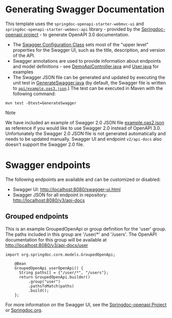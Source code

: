 # Generating Swagger Documentation

This template uses the `springdoc-openapi-starter-webmvc-ui` and `springdoc-openapi-starter-webmvc-api` library - provided by the [Springdoc-openapi project](https://github.com/springdoc/springdoc-openapi) - to generate OpenAPI 3.0
documentation.
- The [Swagger Configuration Class](../src/main/java/com/telus/samples/config/SwaggerConfig.java) sets most of the "upper level" properties for the Swagger UI, such as the title, description, and version of the API.
- Swagger annotations are used to provide information about endpoints and model definitions - see
[DemoApiController.java](../src/main/java/com/telus/samples/api/DemoApiController.java) and [User.java](../src/main/java/com/telus/samples/api/User.java) for examples
- The Swagger JSON file can be generated and updated by executing the unit test in [GenerateSwagger.java](../src/test/java/swagger/GenerateSwagger.java) (by default, the Swagger file
is written to [`api/example.oas3.json`](../api/example.oas3.json).) The test can be executed in Maven with the following command:
```
mvn test -Dtest=GenerateSwagger
```
> [!NOTE]  
> We have included an example of Swagger 2.0 JSON file [example.oas2.json](../api/example.oas2.json) as reference if you would like to use Swagger 2.0 instead of OpenAPI 3.0. Unfortunately the Swagger 2.0 JSON file is not generated automatically and needs to be updated manually. Swagger UI and endpoint `v2/api-docs` also doesn't support the Swagger 2.0 file.

# Swagger endpoints
The following endpoints are available and can be customized or disabled:
- Swagger UI: [http://localhost:8080/swagger-ui.html](http://localhost:8080/swagger-ui.html)
- Swagger JSON for all endpoint in repository: [http://localhost:8080/v3/api-docs](http://localhost:8080/v3/api-docs)

## Grouped endpoints
This is an example GroupedOpenApi or group definition for the 'user' group. The paths included in this group are '/user/*' and '/users'. The OpenAPI documentation for this group will be available at [http://localhost:8080/v3/api-docs/user](http://localhost:8080/v3/api-docs/user)


```
import org.springdoc.core.models.GroupedOpenApi;

    @Bean
    GroupedOpenApi userOpenApi() {
      String paths[] = {"/user/*", "/users"};
      return GroupedOpenApi.builder()
          .group("user")
          .pathsToMatch(paths)
          .build();
    };
```

For more information on the Swagger UI, see the [Springdoc-openapi Project](https://github.com/springdoc/springdoc-openapi) or [Springdoc.org](https://springdoc.org/).

